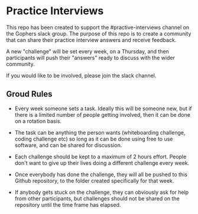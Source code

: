 # Practice Interviews

This repo has been created to support the #practive-interviews channel on the Gophers slack group. The purpose of this repo is to create a community that can share their practice interview answers and receive feedback. 

A new "challenge" will be set every week, on a Thursday, and then participants will push their "answers" ready to discuss with the wider community. 

If you would like to be involved, please join the slack channel. 

## Groud Rules

- Every week someone sets a task. Ideally this will be someone new, but if there is a limited number of people getting involved, then it can be done on a rotation basis. 

- The task can be anything the person wants (whiteboarding challenge, coding challenge etc) so long as it can be done using free to use software, and can be shared for discussion.

- Each challenge should be kept to a maximum of 2 hours effort. People don't want to give up their lives doing a different challenge every week. 

- Once everybody has done the challenge, they will all be pushed to this Github repository, to the folder created specifically for that week.

- If anybody gets stuck on the challenge, they can obviously ask for help from other participants, but challenges should not be shared on the repository until the time frame has elapsed. 
